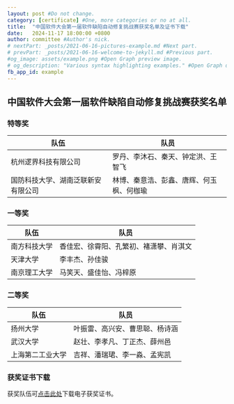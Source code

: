 ```yaml
---
layout: post #Do not change.
category: [certificate] #One, more categories or no at all.
title:  "中国软件大会第一届软件缺陷自动修复挑战赛获奖名单及证书下载"
date:   2024-11-17 18:00:00 +0800
author: committee #Author's nick.
# nextPart: _posts/2021-06-16-pictures-example.md #Next part.
# prevPart: _posts/2021-06-16-welcome-to-jekyll.md #Previous part.
#og_image: assets/example.png #Open Graph preview image.
# og_description: "Various syntax highlighting examples." #Open Graph description.
fb_app_id: example
---
```


## 中国软件大会第一届软件缺陷自动修复挑战赛获奖名单

### 特等奖

| 队伍                               | 队员                                     |
| ---------------------------------- | ---------------------------------------- |
| 杭州逻界科技有限公司               | 罗丹、李沐石、秦天、钟定洪、王智飞       |
| 国防科技大学、湖南泛联新安有限公司 | 林博、秦意浩、彭鑫、唐辉、何玉枫、何枷瑜 |

### 一等奖

| 队伍         | 队员                                   |
| ------------ | -------------------------------------- |
| 南方科技大学 | 香佳宏、徐霄阳、孔繁初、褚潇攀、肖淇文 |
| 天津大学     | 李丰杰、孙佳骏                         |
| 南京理工大学 | 马笑天、盛佳怡、冯梓原                 |

### 二等奖

| 队伍             | 队员                           |
| ---------------- | ------------------------------ |
| 扬州大学         | 叶振雷、高兴安、曹思聪、杨诗涵 |
| 武汉大学         | 赵壮、李孝凡、丁正杰、薛州邑   |
| 上海第二工业大学 | 吉祥、潘瑞珺、李一淼、孟宪凯   |

### 获奖证书下载

获奖队伍可[点击此处](assets/file/获奖证书2024.pdf)下载电子获奖证书。
